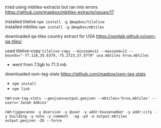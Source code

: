tried using mbtiles-extracts but ran into errors https://github.com/mapbox/mbtiles-extracts/issues/17

installed tilelive `npm install -g @mapbox/tilelive`  
installed mbtiles `npm install -g @mapbox/mbtiles`

downloaded qa-tiles country extract for USA https://osmlab.github.io/osm-qa-tiles/

used tilelive-copy `tilelive-copy --minzoom=12 --maxzoom=12 --bounds="-77.118,35.6379,-75.2723,37.5779" usa.mbtiles hrva.mbtiles`
 - went from 7.3gb to 71.3 mb

downloaded osm-tag-stats https://github.com/mapbox/osm-tag-stats
- `npm install`
- `npm link`
  
ran `osm-tag-stats --geojson=output.geojson --mbtiles='hrva.mbtiles' --users='Jonah Adkins'`  

ran `tippecanoe -y @version -y @user -y addr:housenumber -y addr:city -y building -y note -y comment  -ag -pd -o output.mbtiles output.geojson -Z6 --force`
